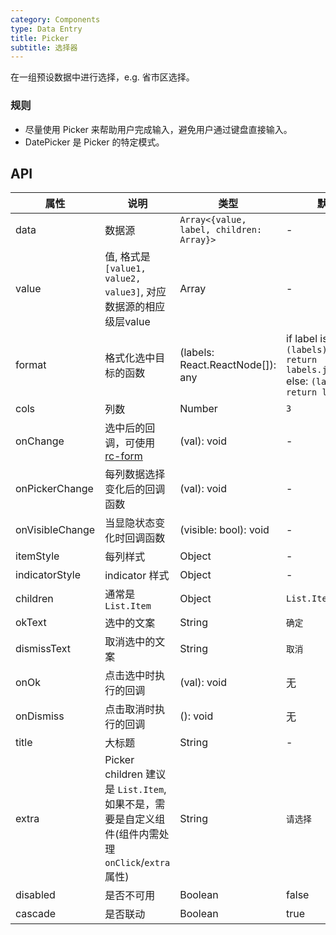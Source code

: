 ```yaml
---
category: Components
type: Data Entry
title: Picker
subtitle: 选择器
---
```


在一组预设数据中进行选择，e.g. 省市区选择。

### 规则
- 尽量使用 Picker 来帮助用户完成输入，避免用户通过键盘直接输入。
- DatePicker 是 Picker 的特定模式。

## API

属性 | 说明 | 类型 | 默认值
----|-----|------|------
| data    | 数据源        | `Array<{value, label, children: Array}>` |   -  |
| value   | 值, 格式是`[value1, value2, value3]`, 对应数据源的相应级层value    | Array  | - |
| format  | 格式化选中目标的函数  | (labels: React.ReactNode[]): any | if label is string: `(labels) => { return labels.join(',');}` else: `(labels) => { return labels;} ` |
| cols    | 列数        | Number |  `3`  |
| onChange | 选中后的回调，可使用[rc-form](https://github.com/react-component/form) | (val): void | - |
| onPickerChange | 每列数据选择变化后的回调函数   | (val): void | - |
| onVisibleChange  | 当显隐状态变化时回调函数    | (visible: bool): void |  -   |
| itemStyle | 每列样式  |   Object   | -  |
| indicatorStyle  | indicator 样式 | Object | - |
| children| 通常是 `List.Item` | Object |  `List.Item`  |
| okText  | 选中的文案 | String |  `确定`  |
| dismissText  | 取消选中的文案 | String |  `取消`  |
| onOk  | 点击选中时执行的回调 | (val): void  |  无 |
| onDismiss  | 点击取消时执行的回调 | (): void  |  无  |
| title  | 大标题 | String | - |
| extra  | Picker children 建议是 `List.Item`, 如果不是，需要是自定义组件(组件内需处理`onClick`/`extra`属性) | String |  `请选择`  |
| disabled  | 是否不可用 | Boolean | false |
| cascade  | 是否联动 | Boolean | true |

